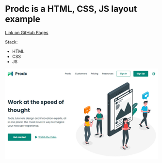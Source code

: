 # Prodc is a HTML, CSS, JS layout example

[Link on GitHub Pages](https://johnstechnics.github.io/prodc)

Stack:

- HTML
- CSS
- JS

![preview](https://github.com/johnstechnics/prodc/blob/main/src/assets/img/preview.jpg)
